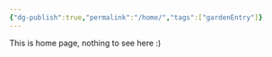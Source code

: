 ```yaml
---
{"dg-publish":true,"permalink":"/home/","tags":["gardenEntry"]}
---
```



This is home page, nothing to see here :)


